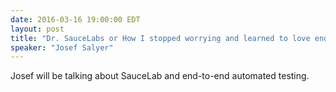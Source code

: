 ```yaml
---
date: 2016-03-16 19:00:00 EDT
layout: post
title: "Dr. SauceLabs or How I stopped worrying and learned to love end to end automated testing"
speaker: "Josef Salyer"
---
```


Josef will be talking about SauceLab and end-to-end automated testing.
